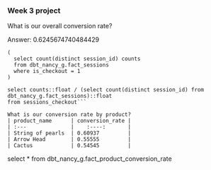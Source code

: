 ### Week 3 project
What is our overall conversion rate?

Answer: 0.6245674740484429

```with sessions_checkout as 
(
  select count(distinct session_id) counts
  from dbt_nancy_g.fact_sessions
  where is_checkout = 1
)

select counts::float / (select count(distinct session_id) from dbt_nancy_g.fact_sessions)::float
from sessions_checkout```

What is our conversion rate by product?
| product_name      | conversion_rate |
| :---              |    :----:       |
| String of pearls  | 0.60937         |
| Arrow Head        | 0.55555         |
| Cactus            | 0.54545         |

```
select *
from dbt_nancy_g.fact_product_conversion_rate
```